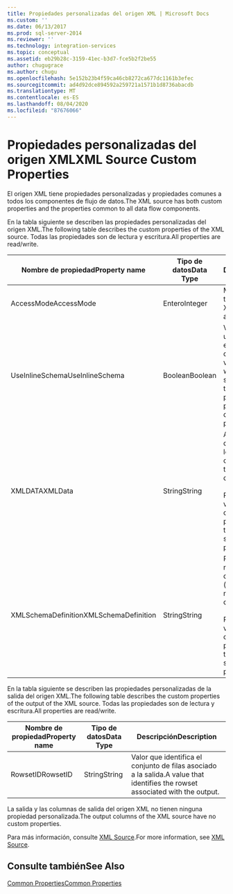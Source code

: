 ```yaml
---
title: Propiedades personalizadas del origen XML | Microsoft Docs
ms.custom: ''
ms.date: 06/13/2017
ms.prod: sql-server-2014
ms.reviewer: ''
ms.technology: integration-services
ms.topic: conceptual
ms.assetid: eb29b28c-3159-41ec-b3d7-fce5b2f2be55
author: chugugrace
ms.author: chugu
ms.openlocfilehash: 5e152b23b4f59ca46cb8272ca677dc1161b3efec
ms.sourcegitcommit: ad4d92dce894592a259721a1571b1d8736abacdb
ms.translationtype: MT
ms.contentlocale: es-ES
ms.lasthandoff: 08/04/2020
ms.locfileid: "87676066"
---
```

# <a name="xml-source-custom-properties"></a><span data-ttu-id="2b1c8-102">Propiedades personalizadas del origen XML</span><span class="sxs-lookup"><span data-stu-id="2b1c8-102">XML Source Custom Properties</span></span>
  <span data-ttu-id="2b1c8-103">El origen XML tiene propiedades personalizadas y propiedades comunes a todos los componentes de flujo de datos.</span><span class="sxs-lookup"><span data-stu-id="2b1c8-103">The XML source has both custom properties and the properties common to all data flow components.</span></span>  
  
 <span data-ttu-id="2b1c8-104">En la tabla siguiente se describen las propiedades personalizadas del origen XML.</span><span class="sxs-lookup"><span data-stu-id="2b1c8-104">The following table describes the custom properties of the XML source.</span></span> <span data-ttu-id="2b1c8-105">Todas las propiedades son de lectura y escritura.</span><span class="sxs-lookup"><span data-stu-id="2b1c8-105">All properties are read/write.</span></span>  
  
|<span data-ttu-id="2b1c8-106">Nombre de propiedad</span><span class="sxs-lookup"><span data-stu-id="2b1c8-106">Property name</span></span>|<span data-ttu-id="2b1c8-107">Tipo de datos</span><span class="sxs-lookup"><span data-stu-id="2b1c8-107">Data Type</span></span>|<span data-ttu-id="2b1c8-108">Descripción</span><span class="sxs-lookup"><span data-stu-id="2b1c8-108">Description</span></span>|  
|-------------------|---------------|-----------------|  
|<span data-ttu-id="2b1c8-109">AccessMode</span><span class="sxs-lookup"><span data-stu-id="2b1c8-109">AccessMode</span></span>|<span data-ttu-id="2b1c8-110">Entero</span><span class="sxs-lookup"><span data-stu-id="2b1c8-110">Integer</span></span>|<span data-ttu-id="2b1c8-111">Modo que se usa para tener acceso los datos XML.</span><span class="sxs-lookup"><span data-stu-id="2b1c8-111">The mode used to access the XML data.</span></span>|  
|<span data-ttu-id="2b1c8-112">UseInlineSchema</span><span class="sxs-lookup"><span data-stu-id="2b1c8-112">UseInlineSchema</span></span>|<span data-ttu-id="2b1c8-113">Boolean</span><span class="sxs-lookup"><span data-stu-id="2b1c8-113">Boolean</span></span>|<span data-ttu-id="2b1c8-114">Valor que indica si se usa una definición de esquema insertada dentro del origen XML.</span><span class="sxs-lookup"><span data-stu-id="2b1c8-114">A value that indicates whether to use an inline schema definition within the XML source.</span></span> <span data-ttu-id="2b1c8-115">El valor predeterminado de esta propiedad es `False`.</span><span class="sxs-lookup"><span data-stu-id="2b1c8-115">The default value of this property is `False`.</span></span>|  
|<span data-ttu-id="2b1c8-116">XMLDATA</span><span class="sxs-lookup"><span data-stu-id="2b1c8-116">XMLData</span></span>|<span data-ttu-id="2b1c8-117">String</span><span class="sxs-lookup"><span data-stu-id="2b1c8-117">String</span></span>|<span data-ttu-id="2b1c8-118">Archivo o variables desde las que recuperar los datos XML.</span><span class="sxs-lookup"><span data-stu-id="2b1c8-118">The file or variables from which to retrieve the XML data.</span></span><br /><br /> <span data-ttu-id="2b1c8-119">Puede especificar el valor de esta propiedad con una expresión de propiedad.</span><span class="sxs-lookup"><span data-stu-id="2b1c8-119">The value of this property can be specified by using a property expression.</span></span>|  
|<span data-ttu-id="2b1c8-120">XMLSchemaDefinition</span><span class="sxs-lookup"><span data-stu-id="2b1c8-120">XMLSchemaDefinition</span></span>|<span data-ttu-id="2b1c8-121">String</span><span class="sxs-lookup"><span data-stu-id="2b1c8-121">String</span></span>|<span data-ttu-id="2b1c8-122">Ruta de acceso y nombre del archivo de definición de esquema (.xsd).</span><span class="sxs-lookup"><span data-stu-id="2b1c8-122">The path and file name of the schema definition file (.xsd).</span></span><br /><br /> <span data-ttu-id="2b1c8-123">Puede especificar el valor de esta propiedad con una expresión de propiedad.</span><span class="sxs-lookup"><span data-stu-id="2b1c8-123">The value of this property can be specified by using a property expression.</span></span>|  
  
 <span data-ttu-id="2b1c8-124">En la tabla siguiente se describen las propiedades personalizadas de la salida del origen XML.</span><span class="sxs-lookup"><span data-stu-id="2b1c8-124">The following table describes the custom properties of the output of the XML source.</span></span> <span data-ttu-id="2b1c8-125">Todas las propiedades son de lectura y escritura.</span><span class="sxs-lookup"><span data-stu-id="2b1c8-125">All properties are read/write.</span></span>  
  
|<span data-ttu-id="2b1c8-126">Nombre de propiedad</span><span class="sxs-lookup"><span data-stu-id="2b1c8-126">Property name</span></span>|<span data-ttu-id="2b1c8-127">Tipo de datos</span><span class="sxs-lookup"><span data-stu-id="2b1c8-127">Data Type</span></span>|<span data-ttu-id="2b1c8-128">Descripción</span><span class="sxs-lookup"><span data-stu-id="2b1c8-128">Description</span></span>|  
|-------------------|---------------|-----------------|  
|<span data-ttu-id="2b1c8-129">RowsetID</span><span class="sxs-lookup"><span data-stu-id="2b1c8-129">RowsetID</span></span>|<span data-ttu-id="2b1c8-130">String</span><span class="sxs-lookup"><span data-stu-id="2b1c8-130">String</span></span>|<span data-ttu-id="2b1c8-131">Valor que identifica el conjunto de filas asociado a la salida.</span><span class="sxs-lookup"><span data-stu-id="2b1c8-131">A value that identifies the rowset associated with the output.</span></span>|  
  
 <span data-ttu-id="2b1c8-132">La salida y las columnas de salida del origen XML no tienen ninguna propiedad personalizada.</span><span class="sxs-lookup"><span data-stu-id="2b1c8-132">The output columns of the XML source have no custom properties.</span></span>  
  
 <span data-ttu-id="2b1c8-133">Para más información, consulte [XML Source](xml-source.md).</span><span class="sxs-lookup"><span data-stu-id="2b1c8-133">For more information, see [XML Source](xml-source.md).</span></span>  
  
## <a name="see-also"></a><span data-ttu-id="2b1c8-134">Consulte también</span><span class="sxs-lookup"><span data-stu-id="2b1c8-134">See Also</span></span>  
 [<span data-ttu-id="2b1c8-135">Common Properties</span><span class="sxs-lookup"><span data-stu-id="2b1c8-135">Common Properties</span></span>](../common-properties.md)  
  
  
